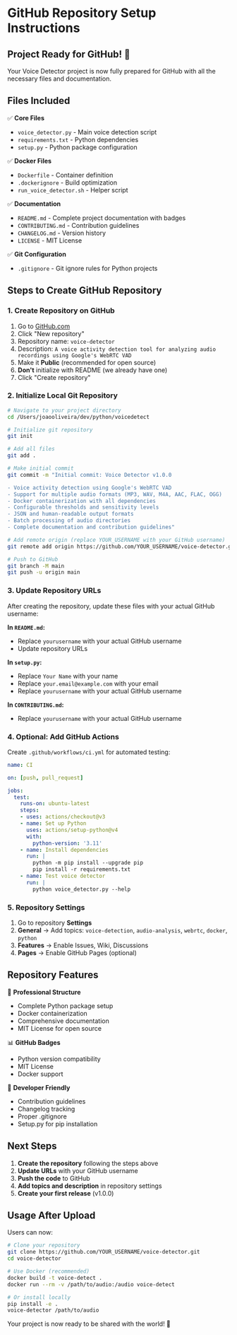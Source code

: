 # GitHub Repository Setup Instructions

## Project Ready for GitHub! 🚀

Your Voice Detector project is now fully prepared for GitHub with all the necessary files and documentation.

## Files Included

✅ **Core Files**
- `voice_detector.py` - Main voice detection script
- `requirements.txt` - Python dependencies
- `setup.py` - Python package configuration

✅ **Docker Files**
- `Dockerfile` - Container definition
- `.dockerignore` - Build optimization
- `run_voice_detector.sh` - Helper script

✅ **Documentation**
- `README.md` - Complete project documentation with badges
- `CONTRIBUTING.md` - Contribution guidelines
- `CHANGELOG.md` - Version history
- `LICENSE` - MIT License

✅ **Git Configuration**
- `.gitignore` - Git ignore rules for Python projects

## Steps to Create GitHub Repository

### 1. Create Repository on GitHub
1. Go to [GitHub.com](https://github.com)
2. Click "New repository"
3. Repository name: `voice-detector`
4. Description: `A voice activity detection tool for analyzing audio recordings using Google's WebRTC VAD`
5. Make it **Public** (recommended for open source)
6. **Don't** initialize with README (we already have one)
7. Click "Create repository"

### 2. Initialize Local Git Repository
```bash
# Navigate to your project directory
cd /Users/joaooliveira/dev/python/voicedetect

# Initialize git repository
git init

# Add all files
git add .

# Make initial commit
git commit -m "Initial commit: Voice Detector v1.0.0

- Voice activity detection using Google's WebRTC VAD
- Support for multiple audio formats (MP3, WAV, M4A, AAC, FLAC, OGG)
- Docker containerization with all dependencies
- Configurable thresholds and sensitivity levels
- JSON and human-readable output formats
- Batch processing of audio directories
- Complete documentation and contribution guidelines"

# Add remote origin (replace YOUR_USERNAME with your GitHub username)
git remote add origin https://github.com/YOUR_USERNAME/voice-detector.git

# Push to GitHub
git branch -M main
git push -u origin main
```

### 3. Update Repository URLs
After creating the repository, update these files with your actual GitHub username:

**In `README.md`:**
- Replace `yourusername` with your actual GitHub username
- Update repository URLs

**In `setup.py`:**
- Replace `Your Name` with your name
- Replace `your.email@example.com` with your email
- Replace `yourusername` with your actual GitHub username

**In `CONTRIBUTING.md`:**
- Replace `yourusername` with your actual GitHub username

### 4. Optional: Add GitHub Actions
Create `.github/workflows/ci.yml` for automated testing:

```yaml
name: CI

on: [push, pull_request]

jobs:
  test:
    runs-on: ubuntu-latest
    steps:
    - uses: actions/checkout@v3
    - name: Set up Python
      uses: actions/setup-python@v4
      with:
        python-version: '3.11'
    - name: Install dependencies
      run: |
        python -m pip install --upgrade pip
        pip install -r requirements.txt
    - name: Test voice detector
      run: |
        python voice_detector.py --help
```

### 5. Repository Settings
1. Go to repository **Settings**
2. **General** → Add topics: `voice-detection`, `audio-analysis`, `webrtc`, `docker`, `python`
3. **Features** → Enable Issues, Wiki, Discussions
4. **Pages** → Enable GitHub Pages (optional)

## Repository Features

🎯 **Professional Structure**
- Complete Python package setup
- Docker containerization
- Comprehensive documentation
- MIT License for open source

📊 **GitHub Badges**
- Python version compatibility
- MIT License
- Docker support

🔧 **Developer Friendly**
- Contribution guidelines
- Changelog tracking
- Proper .gitignore
- Setup.py for pip installation

## Next Steps

1. **Create the repository** following the steps above
2. **Update URLs** with your GitHub username
3. **Push the code** to GitHub
4. **Add topics and description** in repository settings
5. **Create your first release** (v1.0.0)

## Usage After Upload

Users can now:
```bash
# Clone your repository
git clone https://github.com/YOUR_USERNAME/voice-detector.git
cd voice-detector

# Use Docker (recommended)
docker build -t voice-detect .
docker run --rm -v /path/to/audio:/audio voice-detect

# Or install locally
pip install -e .
voice-detector /path/to/audio
```

Your project is now ready to be shared with the world! 🌟
